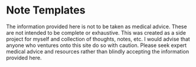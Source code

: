 # Note Templates

The information provided here is not to be taken as medical advice. These are not intended to be complete or exhaustive. This was created as a side project for myself and collection of thoughts, notes, etc. I would advise that anyone who ventures onto this site do so with caution. Please seek expert medical advice and resources rather than blindly accepting the information provided here.